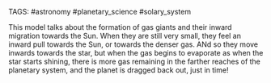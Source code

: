 TAGS: #astronomy #planetary_science #solary_system 

This model talks about the formation of gas giants and their inward migration towards the Sun. When they are still very small, they feel an inward pull towards the Sun, or towards the denser gas. ANd so they move inwards towards the star, but when the gas begins to evaporate as when the star starts shining, there is more gas remaining in the farther reaches of the planetary system, and the planet is dragged back out, just in time!